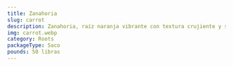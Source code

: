 ```yaml
---
title: Zanahoria
slug: carrot
description: Zanahoria, raíz naranja vibrante con textura crujiente y sabor dulce. Perfecta para consumo crudo (ensaladas, jugos) o platos cocidos (guisos, sopas, sancocho dominicano). Llena de beta-caroteno (vitamina A), fibra y antioxidantes. Su color y versatilidad la convierten en un básico culinario global y favorito para la salud.
img: carrot.webp
category: Roots
packageType: Saco
pounds: 50 libras
---
```

